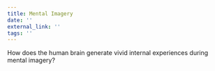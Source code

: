 ```yaml
---
title: Mental Imagery
date: ''
external_link: ''
tags: ''
---
```


How does the human brain generate vivid internal experiences during mental imagery?

<!--more-->
